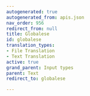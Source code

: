 ```yaml
---
autogenerated: true
autogenerated_from: apis.json
nav_order: 956
redirect_from: null
title: Globalese
id: globalese
translation_types:
- File Translation
- Text Translation
active: true
grand_parent: Input types
parent: Text
redirect_to: globalese

---
```


